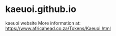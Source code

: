 # kaeuoi.github.io
kaeuoi website
More information at: https://www.africahead.co.za/Tokens/Kaeuoi.html
